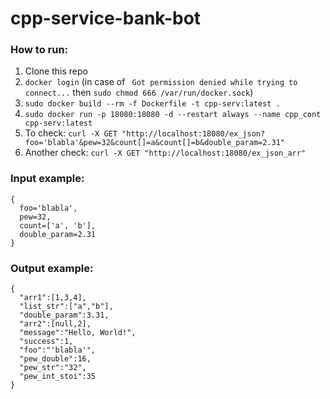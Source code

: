 # cpp-service-bank-bot

### How to run: 
1. Clone this repo
2. `docker login` (in case of ` Got permission denied while trying to connect...` then `sudo chmod 666 /var/run/docker.sock`)
3. `sudo docker build --rm -f Dockerfile -t cpp-serv:latest .`
4. `sudo docker run -p 18080:18080 -d --restart always --name cpp_cont cpp-serv:latest`
5. To check: `curl -X GET "http://localhost:18080/ex_json?foo='blabla'&pew=32&count[]=a&count[]=b&double_param=2.31"`
6. Another check: `curl -X GET "http://localhost:18080/ex_json_arr"`

### Input example:
```
{
  foo='blabla',
  pew=32,
  count=['a', 'b'],
  double_param=2.31
}
```

### Output example:

```
{
  "arr1":[1,3,4],
  "list_str":["a","b"],
  "double_param":3.31,
  "arr2":[null,2],
  "message":"Hello, World!",
  "success":1,
  "foo":"'blabla'",
  "pew_double":16,
  "pew_str":"32",
  "pew_int_stoi":35
}
```
